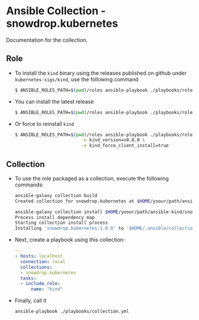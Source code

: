 # Ansible Collection - snowdrop.kubernetes

Documentation for the collection.

## Role

- To install the `kind` binary using the releases published on github under `kubernetes-sigs/kind`, use the following command
  ```bash
  $ ANSIBLE_ROLES_PATH=$(pwd)/roles ansible-playbook ./playbooks/role.yml -e kind_version=v0.8.0
  ```
- You can install the latest release
  ```bash
  $ ANSIBLE_ROLES_PATH=$(pwd)/roles ansible-playbook ./playbooks/role.yml
  ```  
- Or force to reinstall `kind`
  ```bash 
  $ ANSIBLE_ROLES_PATH=$(pwd)/roles ansible-playbook ./playbooks/role.yml \
                           -e kind_version=v0.8.0 \
                           -e kind_force_client_install=true
  ```
  
## Collection

- To use the role packaged as a collection, execute the following commands:
  ```bash
  ansible-galaxy collection build       
  Created collection for snowdrop.kubernetes at $HOME/yoour/path/ansible-kind/snowdrop-kubernetes-1.0.0.tar.gz
  
  ansible-galaxy collection install $HOME/yoour/path/ansible-kind/snowdrop-kubernetes-1.0.0.tar.gz
  Process install dependency map
  Starting collection install process
  Installing 'snowdrop.kubernetes:1.0.0' to '$HOME/.ansible/collections/ansible_collections/snowdrop/kubernetes'
  ```
- Next, create a playbook using this collection:
  ```yaml
  ---
  - hosts: localhost
    connection: local
    collections:
    - snowdrop.kubernetes
    tasks:
    - include_role:
        name: "kind"
  ```
  
- Finally, call it
  ```bash
  ansible-playbook ./playbooks/collection.yml
  ```
